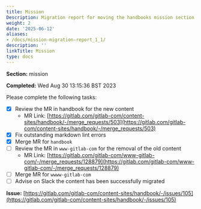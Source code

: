 ```yaml
---
title: Mission
Description: Migration report for moving the handbooks mission section
weight: 2
date: '2025-06-12'
aliases:
- /docs/mission-migration-report_1_1/
description: ''
linkTitle: Mission
type: docs
---
```


**Section:** mission

**Completed:** Wed Aug 30 13:15:36 BST 2023

Please complete the following tasks:

- [x] Review the MR in handbook for the new content
  - MR Link: [https://gitlab.com/gitlab-com/content-sites/handbook/-/merge_requests/503](https://gitlab.com/gitlab-com/content-sites/handbook/-/merge_requests/503)
- [x] Fix outstanding markdown lint errors
- [x] Merge MR for `handbook`
- [ ] Review the MR in `www-gitlab-com` for the removal of the old content
  - MR Link: [https://gitlab.com/gitlab-com/www-gitlab-com/-/merge_requests/128879](https://gitlab.com/gitlab-com/www-gitlab-com/-/merge_requests/128879)
- [ ] Merge MR for `wwww-gitlab-com`
- [ ] Advise on Slack the content has been successfully migrated

**Issue:** [https://gitlab.com/gitlab-com/content-sites/handbook/-/issues/105](https://gitlab.com/gitlab-com/content-sites/handbook/-/issues/105)
